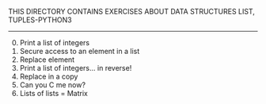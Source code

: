 THIS DIRECTORY CONTAINS EXERCISES ABOUT DATA STRUCTURES 
		LIST, TUPLES-PYTHON3
_______________________________________________________

0. Print a list of integers
1. Secure access to an element in a list
2. Replace element
3. Print a list of integers... in reverse!
4. Replace in a copy
5. Can you C me now?
6. Lists of lists = Matrix
